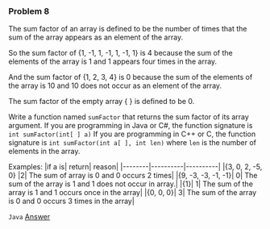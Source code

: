 ### Problem 8

The sum factor of an array is defined to be the number of times that the sum of the array appears as an element of the  array. 

So the sum factor of {1, -1, 1, -1, 1, -1, 1} is 4 because the sum of the elements of the array is 1 and 1 appears four  times in the array. 

And the sum factor of  {1, 2, 3, 4} is 0 because the sum of the elements of the array is 10 and 10 does not occur as an element of the array. 

The  sum factor of the empty array { } is defined to be 0. 



Write a function named ```sumFactor``` that returns the sum factor of its array argument. If you are programming in Java or C#, the function signature is ```int sumFactor(int[ ] a)```
If you are programming in C++ or C, the function signature is ```int sumFactor(int a[ ], int len)``` where ```len``` is the number of elements in the array. 

Examples:
|if a is| return| reason|
|--------|----------|----------|
|{3, 0, 2, -5, 0} |2| The sum of array is 0 and 0 occurs 2 times|
|{9, -3, -3, -1, -1}| 0| The sum of the array is 1 and 1 does not occur in array.|
|{1}| 1| The sum of the array is 1 and 1 occurs once in the array|
|{0, 0, 0}| 3| The sum of the array is 0 and 0 occurs 3 times in the array|

```Java```
[Answer](Problem8.java)